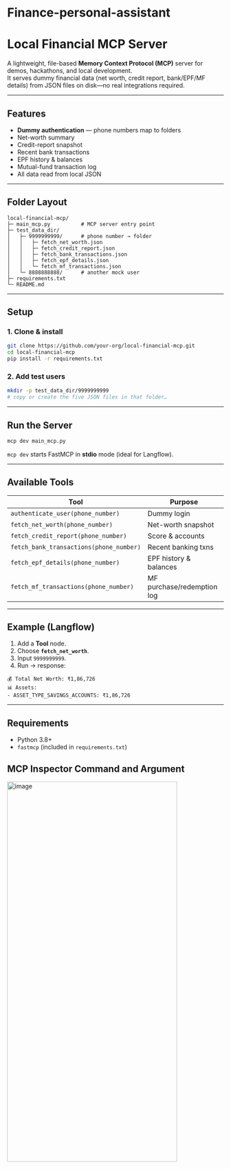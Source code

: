# Finance-personal-assistant
# Local Financial MCP Server

A lightweight, file-based **Memory Context Protocol (MCP)** server for demos, hackathons, and local development.  
It serves dummy financial data (net worth, credit report, bank/EPF/MF details) from JSON files on disk—no real integrations required.

---

## Features

* **Dummy authentication** — phone numbers map to folders  
* Net-worth summary  
* Credit-report snapshot  
* Recent bank transactions  
* EPF history & balances  
* Mutual-fund transaction log  
* All data read from local JSON

---

## Folder Layout

```
local-financial-mcp/
├─ main_mcp.py          # MCP server entry point
├─ test_data_dir/
│   ├─ 9999999999/      # phone number → folder
│   │   ├─ fetch_net_worth.json
│   │   ├─ fetch_credit_report.json
│   │   ├─ fetch_bank_transactions.json
│   │   ├─ fetch_epf_details.json
│   │   └─ fetch_mf_transactions.json
│   └─ 8888888888/      # another mock user
├─ requirements.txt
└─ README.md
```

---

## Setup

### 1. Clone & install
```bash
git clone https://github.com/your-org/local-financial-mcp.git
cd local-financial-mcp
pip install -r requirements.txt
```

### 2. Add test users
```bash
mkdir -p test_data_dir/9999999999
# copy or create the five JSON files in that folder…
```

---

## Run the Server

```bash
mcp dev main_mcp.py
```

`mcp dev` starts FastMCP in **stdio** mode (ideal for Langflow).

---

## Available Tools

| Tool | Purpose |
|------|---------|
| `authenticate_user(phone_number)` | Dummy login |
| `fetch_net_worth(phone_number)`   | Net-worth snapshot |
| `fetch_credit_report(phone_number)` | Score & accounts |
| `fetch_bank_transactions(phone_number)` | Recent banking txns |
| `fetch_epf_details(phone_number)` | EPF history & balances |
| `fetch_mf_transactions(phone_number)` | MF purchase/redemption log |

---

## Example (Langflow)

1. Add a **Tool** node.  
2. Choose **`fetch_net_worth`**.  
3. Input `9999999999`.  
4. Run → response:

```
💰 Total Net Worth: ₹1,86,726
📊 Assets:
- ASSET_TYPE_SAVINGS_ACCOUNTS: ₹1,86,726
```

---

## Requirements
* Python 3.8+
* `fastmcp` (included in `requirements.txt`)

## MCP Inspector Command and Argument
<img width="395" height="882" alt="image" src="https://github.com/user-attachments/assets/4f64c2eb-16f5-4bbc-aa25-0ef4aeb5c3f0" />

